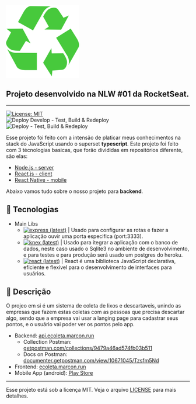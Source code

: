   ![Ecoleta][logo-image]

  ## Projeto desenvolvido na NLW #01 da RocketSeat.
  ---
  [![License: MIT][license-image]][license-link]<br>
  ![Deploy Develop - Test, Build & Redeploy](https://github.com/marconwillian/Ecoleta/workflows/Deploy%20Develop%20-%20Test,%20Build%20&%20Redeploy/badge.svg?branch=develop)<br>
  ![Deploy - Test, Build & Redeploy](https://github.com/marconwillian/Ecoleta/workflows/Deploy%20-%20Test,%20Build%20&%20Redeploy/badge.svg?branch=main)

  Esse projeto foi feito com a intensão de platicar meus conhecimentos na stack do JavaScript usando o superset **typescript**.
  Este projeto foi feito com 3 técnologias basicas, que forão divididas em repositórios diferente, são elas:
  - [Node.js - server][repo-backend]
  - [React.js - client][repo-frontend]
  - [React Native - mobile][repo-mobile]

  Abaixo vamos tudo sobre o nosso projeto para **backend**.

  ## :rocket: Tecnologias

  - Main Libs
    - [![express (latest)](https://img.shields.io/npm/v/express/latest?label=Express&style=flat-square)][npm-express] | Usado para configurar as rotas e fazer a aplicação ouvir uma porta especifica (port:3333).
    - [![knex (latest)](https://img.shields.io/npm/v/knex/latest?label=knex.js&style=flat-square)][npm-knex] | Usado para itegrar a aplicação com o banco de dados, neste caso usado o Sqlite3 no ambiente de desenvolvimento, e para testes e para produção será usado um postgres do heroku.
    - [![react (latest)](https://img.shields.io/npm/v/react/latest?label=React.js&style=flat-square)][npm-react] | React é uma biblioteca JavaScript declarativa, eficiente e flexível para o desenvolvimento de interfaces para usuários.

  ## :minidisc: Descrição
  O projeo em si é um sistema de coleta de lixos e descartaveis, unindo as empresas que fazem estas coletas com as pessoas que precisa descartar algo, sendo que a empresa vai usar a langing page para cadastrar seus pontos, e o usuário vai poder ver os pontos pelo app.

  - Backend: [api.ecoleta.marcon.run](https://api.ecoleta.marcon.run/)
    - Collection Postman: [getpostman.com/collections/9479a46ad574fb03b511](https://www.getpostman.com/collections/9479a46ad574fb03b511)
    - Docs on Postman: [documenter.getpostman.com/view/10671045/Tzsfm5Nd](https://documenter.getpostman.com/view/10671045/Tzsfm5Nd)
  - Frontend: [ecoleta.marcon.run](https://api.ecoleta.marcon.run/)
  - Mobile App (android): [Play Store][link-mobile-app]
  
  ****
  Esse projeto está sob a licença MIT. Veja o arquivo [LICENSE][license-link] para mais detalhes.


  <!-- Markdown link & img's -->
  [logo-image]: /assets/green-readme.png
  [license-image]: https://img.shields.io/badge/License-MIT-yellow.svg
  [license-link]: /LICENSE
  [link-mobile-app]: https://play.google.com/store/apps/details?id=dev.mh4sh.ecoleta
  [repo-backend]: /server
  [repo-frontend]: /client
  [repo-mobile]: /mobile
  [npm-react]: https://www.npmjs.com/package/react
  [npm-express]: https://www.npmjs.com/package/express
  [npm-knex]: https://www.npmjs.com/package/knex